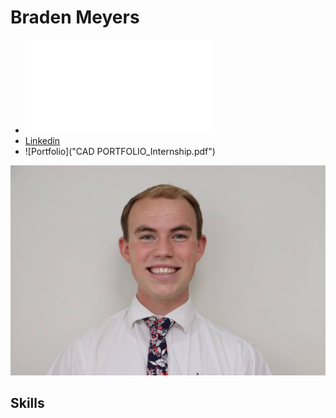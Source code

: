 # Braden Meyers

- ![Resume](./Resume_Braden_EducationFirst.pdf)
- [Linkedin](https://www.linkedin.com/in/braden-meyers262)
- ![Portfolio]("CAD PORTFOLIO_Internship.pdf") 

![image info](Images/Profile.jpg)


## Skills
